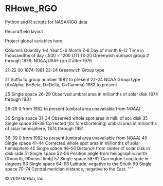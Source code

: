# RHowe_RGO
Python and R scripts for NASA/RGO data

Record/field layout

Project global variables here:

Columns Quantity 1-4 Year 5-6 Month 7-8 Day of month 9-12 Time in thousandths of day (.500 = 1200 UT) 13-20 Greenwich sunspot group # through 1976; NOAA/USAF grp # after 1976

21-22 00 1874-1981 23-24 Greenwich Group type

21 Suffix to group number 1982 to present 22-24 NOAA Group type (A=Alpha, B=Beta, D=Delta, G=Gamma) 1982 to present

25 Single space 26-29 Observed umbral area in millionths of solar disk 1874 through 1981

26-29 0 from 1982 to present (umbral area unavailable from NOAA)

30 Single space 31-34 Observed whole spot area in mill. of sol. disk 35 Single space 36-39 Corrected (for foreshortening) umbral area in millionths of solar hemisphere, 1874 through 1981

36-39 0 from 1982 to present (umbral area unavailable from NOAA) 40 Single space 41-44 Corrected whole spot area in millionths of solar hemisphere 45 Single space 46-50 Distance from center of solar disk in disk radii 51 Single space 52-56 Position angle from heliographic north (0=north, 90=east limb) 57 Single space 58-62 Carrington Longitude in degrees 63 Single space 64-68 Latitude, negative to the South 69 Single space 70-74 Central meridian distance, negative to the East. """

© 2019 GitHub, Inc.
